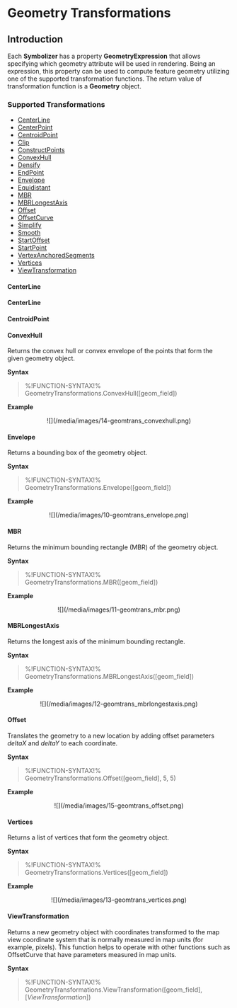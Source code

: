 # Geometry Transformations

## Introduction

Each **Symbolizer** has a property **GeometryExpression** that allows specifying which geometry attribute will be used in rendering. Being an expression, this property can be used to compute feature geometry utilizing one of the supported transformation functions. The return value of transformation function is a **Geometry** object.

### Supported Transformations
 

- [CenterLine](#CenterLine)
- [CenterPoint](#CenterPoint)
- [CentroidPoint](#CentroidPoint)
- [Clip](#Clip)
- [ConstructPoints](#ConstructPoints)
- [ConvexHull](#ConvexHull)
- [Densify](#Densify)
- [EndPoint](#EndPoint)
- [Envelope](#Envelope)
- [Equidistant](#Equidistant)
- [MBR](#MBR)
- [MBRLongestAxis](#MBRLongestAxis)
- [Offset](#Offset)
- [OffsetCurve](#OffsetCurve)
- [Simplify](#Simplify) 
- [Smooth](#Smooth)
- [StartOffset](#StartOffset)
- [StartPoint](#StartPoint)
- [VertexAnchoredSegments](#VertexAnchoredSegments)
- [Vertices](#Vertices)
- [ViewTransformation](#ViewTransformation)


#### <div id="CenterLine">CenterLine</div>

#### <div id="CenterPoint">CenterLine</div>

#### <div id="CentroidPoint">CentroidPoint</div>

#### <div id="ConvexHull">ConvexHull</div>

Returns the convex hull or convex envelope of the points that form the given geometry object.

**Syntax**
>%!FUNCTION-SYNTAX!% GeometryTransformations.ConvexHull([geom_field]) 
 
**Example**
<center>![](/media/images/14-geomtrans_convexhull.png)</center>

#### <div id="Envelope">Envelope</div>

Returns a bounding box of the geometry object.

**Syntax**
>%!FUNCTION-SYNTAX!% GeometryTransformations.Envelope([geom_field]) 
 
**Example**
<center>![](/media/images/10-geomtrans_envelope.png)</center>

#### <div id="MBR">MBR</div>

Returns the minimum bounding rectangle (MBR) of the geometry object.

**Syntax**
>%!FUNCTION-SYNTAX!% GeometryTransformations.MBR([geom_field]) 

**Example**
<center>![](/media/images/11-geomtrans_mbr.png)</center>

#### <div id="MBRLongestAxis">MBRLongestAxis</div>

Returns the longest axis of the minimum bounding rectangle.

**Syntax**
>%!FUNCTION-SYNTAX!% GeometryTransformations.MBRLongestAxis([geom_field]) 

**Example**
<center>![](/media/images/12-geomtrans_mbrlongestaxis.png)</center>

#### <div id="Offset">Offset</div>

Translates the geometry to a new location by adding offset parameters *deltaX* and *deltaY* to each coordinate.

**Syntax**
>%!FUNCTION-SYNTAX!% GeometryTransformations.Offset([geom_field], 5, 5) 

**Example**
<center>![](/media/images/15-geomtrans_offset.png)</center>

#### <div id="Vertices">Vertices</div>

Returns a list of vertices that form the geometry object.

**Syntax**
>%!FUNCTION-SYNTAX!% GeometryTransformations.Vertices([geom_field]) 

**Example**
<center>![](/media/images/13-geomtrans_vertices.png)</center>

#### <div id="ViewTransformation">ViewTransformation</div>

Returns a new geometry object with coordinates transformed to the map view coordinate system that is normally measured in map units (for example, pixels). This function helps to operate with other functions such as OffsetCurve that have parameters measured in map units.

**Syntax**
>%!FUNCTION-SYNTAX!% GeometryTransformations.ViewTransformation([geom_field], [_ViewTransformation_]) 


